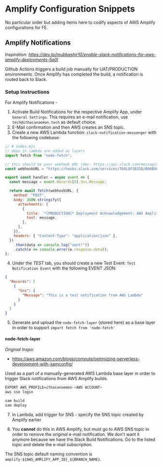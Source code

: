 # Amplify Configuration Snippets

No particular order but adding items here to codify aspects of AWS Amplify configurations for FE.

## Amplify Notifications

_Inspiration: https://dev.to/mubbashir10/enable-slack-notifications-for-aws-amplify-deployments-5a0l_

Github Actions triggers a build job manually for UAT/PRODUCTION environments. Once Amplify has completed the build, a notification is routed back to Slack.

### Setup Instructions

For Amplify Notifications -

1. Activate Build Notifications for the respective Amplify App, under `General Settings`. This requires an e-mail notification, use `tech@ithacanoemon.tech` as default choice.
2. E-Mail confirmation and then AWS creates an SNS topic.
3. Create a new AWS Lambda function: `slack-notification-messenger` with the following codebase:

```js
// # index.mjs
// deps in lambda are added as layers
import fetch from "node-fetch";

// this should be your webhook URL (doc: https://api.slack.com/messaging/webhooks)
const webhookURL = "https://hooks.slack.com/services/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";

export const handler = async event => {
  const message = event.Records[0].Sns.Message;

  return await fetch(webhookURL, {
    method: "POST",
    body: JSON.stringify({
      attachments: [
        {
          title: `*[PRODUCTION]* Deployment Acknowledgement: AWS Amplify Frontend`,
          text: message,
        },
      ],
    }),
    headers: { "Content-Type": "application/json" },
  })
    .then(data => console.log("sent!"))
    .catch(e => console.error(e.response.data));
};
```

4. Under the _TEST_ tab, you should create a new Test Event: `Test Notification Event` with the following EVENT JSON:

```json
{
  "Records": [
    {
      "Sns": {
        "Message": "This is a test notification from AWS Lambda"
      }
    }
  ]
}
```

5. Generate and upload the `node-fetch-layer` (stored here) as a base layer in order to support `import fetch from 'node-fetch'`

#### node-fetch-layer

_Original Inspo:_

- https://aws.amazon.com/blogs/compute/optimizing-serverless-development-with-samconfig/

Used as a part of a manually-generated AWS Lambda base layer in order to trigger Slack notifications from AWS Amplify builds.

```bash
EXPORT AWS_PROFILE=ithacanoemon-<AWS ACCOUNT>
aws sso login

sam build
sam deploy
```

7. In Lambda, add trigger for SNS - specify the SNS topic created by Amplify earlier

8. You **cannot** do this in AWS Amplify, but must go to AWS SNS topic in order to remove the _original_ e-mail notification. We don't want it anymore because we have the Slack Build Notifications. Go to the listed topic and delete the e-mail subscription.

The SNS topic default naming convention is `amplify-${AWS_AMPLIFY_APP_ID}_${BRANCH_NAME}`.
